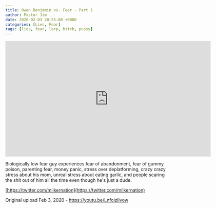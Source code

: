 ```yaml
---
title: Owen Benjamin vs. Fear - Part 1
author: Pastor Jim
date: 2020-02-03 20:55:00 +0800
categories: [Lies, Fear]
tags: [lies, fear, larp, bitch, pussy]
---
```


<iframe width="640" height="360" scrolling="no" frameborder="0" style="border: none;" src="https://www.bitchute.com/embed/0AuneUb1ujFT/"></iframe>

Biologically low fear guy experiences fear of abandonment, fear of gummy poison, parenting fear, money panic, stress over deplatforming, crazy crazy stress about his mom, unreal stress about eating garlic, and people scaring the shit out of him all the time even though he's just a dude.

[https://twitter.com/milkernation](https://twitter.com/milkernation)



Original upload Feb 3, 2020 - https://youtu.be/LnfoizlIvow 

